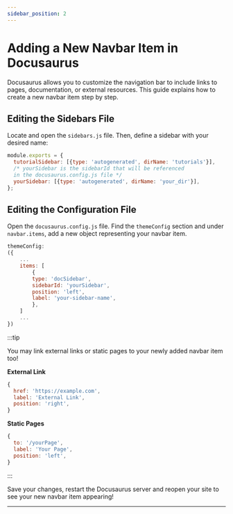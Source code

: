 ```yaml
---
sidebar_position: 2
---
```


# Adding a New Navbar Item in Docusaurus

Docusaurus allows you to customize the navigation bar to include links to pages, documentation, or external resources. This guide explains how to create a new navbar item step by step.

## Editing the Sidebars File

Locate and open the `sidebars.js` file. Then, define a sidebar with your desired name:

```js title="sidebars.js"
module.exports = {
  tutorialSidebar: [{type: 'autogenerated', dirName: 'tutorials'}],
  /* yourSidebar is the sidebarId that will be referenced
  in the docusaurus.config.js file */
  yourSidebar: [{type: 'autogenerated', dirName: 'your_dir'}],
};
```

## Editing the Configuration File

Open the `docusaurus.config.js` file. Find the `themeConfig` section and under `navbar.items`, add a new object representing your navbar item.

```js title="docusaurus.config.js"
themeConfig:
({
    ...
    items: [
        {
        type: 'docSidebar',
        sidebarId: 'yourSidebar',
        position: 'left',
        label: 'your-sidebar-name',
        },
    ]
    ...
})
```

:::tip

You may link external links or static pages to your newly added navbar item too!

**External Link**

```js
{
  href: 'https://example.com',
  label: 'External Link',
  position: 'right',
}
```

**Static Pages**

```js
{
  to: '/yourPage',
  label: 'Your Page',
  position: 'left',
}
```

:::

Save your changes, restart the Docusaurus server and reopen your site to see your new navbar item appearing!

---